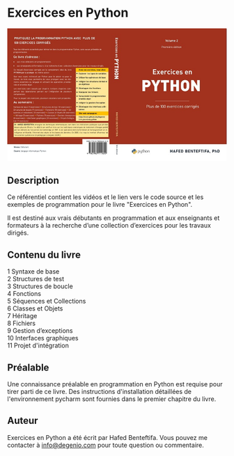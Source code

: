 # Exercices en Python

![Couverture du livre](images/cover_livre_python_exercices.jpg)

## Description

Ce référentiel contient les vidéos et le lien vers le code source et les exemples de programmation pour le livre "Exercices en Python". 

Il est destiné aux vrais débutants en programmation et aux enseignants et formateurs  à la recherche d’une  collection d’exercices pour les travaux dirigés.

## Contenu du livre

1 Syntaxe de base  
2 Structures de test  
3 Structures de boucle  
4 Fonctions  
5 Séquences et Collections  
6 Classes et Objets  
7 Héritage  
8 Fichiers  
9 Gestion d’exceptions  
10 Interfaces graphiques  
11 Projet d'intégration 

## Préalable

Une connaissance préalable en programmation en Python est requise pour tirer parti de ce livre. Des instructions d'installation  détaillées de l'environnement pycharm sont fournies dans le premier chapitre du livre.

## Auteur

Exercices en Python a été écrit par Hafed Benteftifa. Vous pouvez me contacter à info@degenio.com pour toute question ou commentaire.


